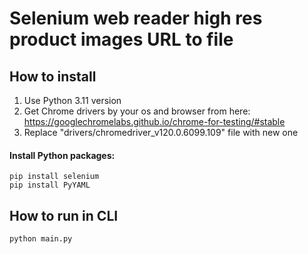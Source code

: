# Selenium web reader high res product images URL to file


## How to install
1. Use Python 3.11 version
2. Get Chrome drivers by your os and browser from here: https://googlechromelabs.github.io/chrome-for-testing/#stable
2. Replace "drivers/chromedriver_v120.0.6099.109" file with new one

#### Install Python packages:
```
pip install selenium
pip install PyYAML
```

## How to run in CLI
```
python main.py
```
